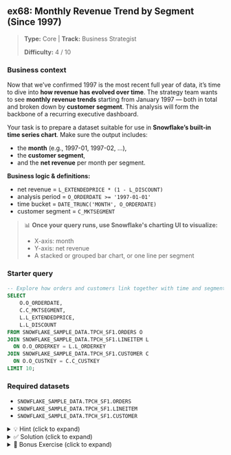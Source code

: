## ex68: Monthly Revenue Trend by Segment (Since 1997)

> **Type:** Core | **Track:** Business Strategist  
>
> **Difficulty:** 4 / 10

### Business context
Now that we’ve confirmed 1997 is the most recent full year of data, it’s time to dive into **how revenue has evolved over time**. The strategy team wants to see **monthly revenue trends** starting from January 1997 — both in total and broken down by **customer segment**. This analysis will form the backbone of a recurring executive dashboard.

Your task is to prepare a dataset suitable for use in **Snowflake’s built-in time series chart**. Make sure the output includes:
- the **month** (e.g., 1997-01, 1997-02, …),
- the **customer segment**,
- and the **net revenue** per month per segment.

**Business logic & definitions:**
* net revenue = `L_EXTENDEDPRICE * (1 - L_DISCOUNT)`
* analysis period = `O_ORDERDATE >= '1997-01-01'`
* time bucket = `DATE_TRUNC('MONTH', O_ORDERDATE)`
* customer segment = `C_MKTSEGMENT`

> 📊 **Once your query runs, use Snowflake's charting UI to visualize:**
> - X-axis: month
> - Y-axis: net revenue
> - A stacked or grouped bar chart, or one line per segment

### Starter query
```sql
-- Explore how orders and customers link together with time and segment info
SELECT
    O.O_ORDERDATE,
    C.C_MKTSEGMENT,
    L.L_EXTENDEDPRICE,
    L.L_DISCOUNT
FROM SNOWFLAKE_SAMPLE_DATA.TPCH_SF1.ORDERS O
JOIN SNOWFLAKE_SAMPLE_DATA.TPCH_SF1.LINEITEM L
  ON O.O_ORDERKEY = L.L_ORDERKEY
JOIN SNOWFLAKE_SAMPLE_DATA.TPCH_SF1.CUSTOMER C
  ON O.O_CUSTKEY = C.C_CUSTKEY
LIMIT 10;
```

### Required datasets

* `SNOWFLAKE_SAMPLE_DATA.TPCH_SF1.ORDERS`
* `SNOWFLAKE_SAMPLE_DATA.TPCH_SF1.LINEITEM`
* `SNOWFLAKE_SAMPLE_DATA.TPCH_SF1.CUSTOMER`

<details>
<summary>💡 Hint (click to expand)</summary>

#### How to think about it

Use `DATE_TRUNC('MONTH', O_ORDERDATE)` to bucket orders into months. Join with `CUSTOMER` to get the segment. Then aggregate **net revenue** per `(month, segment)`.

Make sure your output has **exactly one row per segment per month** so that Snowflake's charting engine can plot the result.

#### Helpful SQL concepts

`JOIN`, `DATE_TRUNC`, `GROUP BY`, `SUM()`

```sql
SELECT
  DATE_TRUNC('MONTH', order_date),
  segment,
  SUM(price * (1 - discount))
FROM …
GROUP BY 1, 2;
```

</details>

<details>
<summary>✅ Solution (click to expand)</summary>

#### Working query

```sql
SELECT
    DATE_TRUNC('MONTH', O.O_ORDERDATE) AS order_month,
    C.C_MKTSEGMENT AS customer_segment,
    SUM(L.L_EXTENDEDPRICE * (1 - L.L_DISCOUNT)) AS net_revenue
FROM SNOWFLAKE_SAMPLE_DATA.TPCH_SF1.ORDERS O
JOIN SNOWFLAKE_SAMPLE_DATA.TPCH_SF1.LINEITEM L
  ON O.O_ORDERKEY = L.L_ORDERKEY
JOIN SNOWFLAKE_SAMPLE_DATA.TPCH_SF1.CUSTOMER C
  ON O.O_CUSTKEY = C.C_CUSTKEY
WHERE O.O_ORDERDATE >= '1997-01-01'
GROUP BY 1, 2
ORDER BY 1, 2;
```

#### Why this works

This query outputs exactly what the charting layer needs: one row per segment per month, along with the total net revenue. `DATE_TRUNC` ensures consistent monthly buckets. The `WHERE` clause limits the analysis to relevant years.

Your Snowflake chart could look as follows:
![alt text](../../../img/solutions/ex68_barplot.png)

#### Business answer

Once plotted, the chart shows a clear March 1997 revenue spike — but some segments spike more than others. It also shows how revenue flattens or varies by group across the year.

#### Take-aways

* Use `DATE_TRUNC('MONTH', …)` for monthly trend analysis.
* Join with `CUSTOMER` for segmentation overlays.
* Clean structure makes the output **chart-ready** in Snowflake.
* Always validate output format before visualizing: `(time, category, metric)`.

</details>

<details>
<summary>🎁 Bonus Exercise (click to expand)</summary>

Extend your query to also calculate **total orders per segment per month**. Consider showing both revenue and order volume in a dual-axis or split chart view.

</details>
